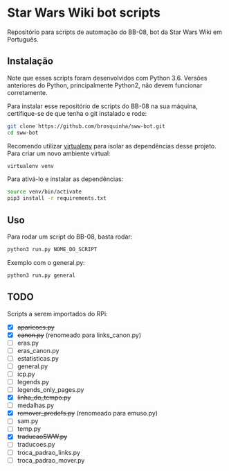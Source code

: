 # Star Wars Wiki bot scripts

Repositório para scripts de automação do BB-08, bot da Star Wars Wiki em Português.

## Instalação

Note que esses scripts foram desenvolvidos com Python 3.6. Versões anteriores do Python, principalmente Python2, não devem funcionar corretamente.

Para instalar esse repositório de scripts do BB-08 na sua máquina, certifique-se de que tenha o git instalado e rode:

```sh
git clone https://github.com/brosquinha/sww-bot.git
cd sww-bot
```

Recomendo utilizar [virtualenv](https://virtualenv.pypa.io/en/latest/) para isolar as dependências desse projeto. Para criar um novo ambiente virtual:

```sh
virtualenv venv
```

Para ativá-lo e instalar as dependências:

```sh
source venv/bin/activate
pip3 install -r requirements.txt
```

## Uso

Para rodar um script do BB-08, basta rodar:

```sh
python3 run.py NOME_DO_SCRIPT
```

Exemplo com o general.py:

```sh
python3 run.py general
```

## TODO

Scripts a serem importados do RPi:

* [X] ~~aparicoes.py~~
* [X] ~~canon.py~~ (renomeado para links_canon.py)
* [ ] eras.py
* [ ] eras_canon.py
* [ ] estatisticas.py
* [ ] general.py
* [ ] icp.py
* [ ] legends.py
* [ ] legends_only_pages.py
* [X] ~~linha_do_tempo.py~~
* [ ] medalhas.py
* [X] ~~remover_predefs.py~~ (renomeado para emuso.py)
* [ ] sam.py
* [ ] temp.py
* [X] ~~traducaoSWW.py~~
* [ ] traducoes.py
* [ ] troca_padrao_links.py
* [ ] troca_padrao_mover.py
